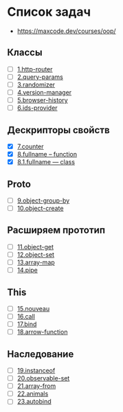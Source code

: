 # Список задач
- https://maxcode.dev/courses/oop/

## Классы
 - [ ] [1.http-router](1.http-router.js)
 - [ ] [2.query-params](2.query-params.js)
 - [ ] [3.randomizer](3.randomizer.js)
 - [ ] [4.version-manager](4.version-manager.js)
 - [ ] [5.browser-history](5.browser-history.js)
 - [ ] [6.ids-provider](6.ids-provider.js)

## Дескрипторы свойств
 - [x] [7.counter](7.counter.js)
 - [x] [8.fullname – function](8.fullname.js)
 - [x] [8.1.fullname — class](8.1.fullname.js)

## Proto
 - [ ] [9.object-group-by](9.object-group-by.js)
 - [ ] [10.object-create](10.object-create.js)

## Расширяем прототип
 - [ ] [11.object-get](11.object-get.js)
 - [ ] [12.object-set](12.object-set.js)
 - [ ] [13.array-map](13.array-map.js)
 - [ ] [14.pipe](14.pipe.js)

## This
 - [ ] [15.nouveau](15.nouveau.js)
 - [ ] [16.call](16.call.js)
 - [ ] [17.bind](17.bind.js)
 - [ ] [18.arrow-function](18.arrow-function.js)

## Наследование
 - [ ] [19.instanceof](19.instanceof.js)
 - [ ] [20.observable-set](20.observable-set.js)
 - [ ] [21.array-from](21.array-from.js)
 - [ ] [22.animals](22.animals.js)
 - [ ] [23.autobind](23.autobind.js)